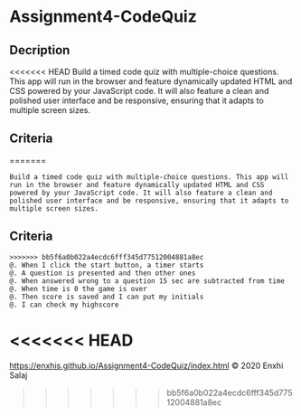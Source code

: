 # Assignment4-CodeQuiz

## Decription
<<<<<<< HEAD
Build a timed code quiz with multiple-choice questions. This app will run in the browser and feature dynamically updated HTML and CSS powered by your JavaScript code. It will also feature a clean and polished user interface and be responsive, ensuring that it adapts to multiple screen sizes.

## Criteria
=======
```
Build a timed code quiz with multiple-choice questions. This app will run in the browser and feature dynamically updated HTML and CSS powered by your JavaScript code. It will also feature a clean and polished user interface and be responsive, ensuring that it adapts to multiple screen sizes.
```
## Criteria
```
>>>>>>> bb5f6a0b022a4ecdc6fff345d77512004881a8ec
@. When I click the start button, a timer starts
@. A question is presented and then other ones
@. When answered wrong to a question 15 sec are subtracted from time
@. When time is 0 the game is over
@. Then score is saved and I can put my initials
@. I can check my highscore
```
<<<<<<< HEAD
=======


https://enxhis.github.io/Assignment4-CodeQuiz/index.html
© 2020 Enxhi Salaj
>>>>>>> bb5f6a0b022a4ecdc6fff345d77512004881a8ec
